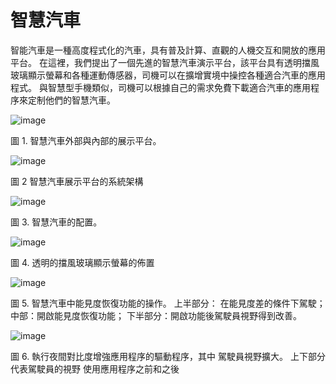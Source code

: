 # 智慧汽車
智能汽車是一種高度程式化的汽車，具有普及計算、直觀的人機交互和開放的應用平台。 在這裡，我們提出了一個先進的智慧汽車演示平台，該平台具有透明擋風玻璃顯示螢幕和各種運動傳感器，司機可以在擴增實境中操控各種適合汽車的應用程式。 與智慧型手機類似，司機可以根據自己的需求免費下載適合汽車的應用程序來定制他們的智慧汽車。 



![image](https://github.com/smartCarLab/smartCar/blob/master/image/image1.png?raw=true)

圖 1. 智慧汽車外部與內部的展示平台。

![image](https://github.com/smartCarLab/smartCar/blob/master/image/image2.png?raw=true)

圖 2 智慧汽車展示平台的系統架構

![image](https://github.com/smartCarLab/smartCar/blob/master/image/image3.png?raw=true)

圖 3. 智慧汽車的配置。

![image](https://github.com/smartCarLab/smartCar/blob/master/image/image4.png?raw=true)

圖 4. 透明的擋風玻璃顯示螢幕的佈置

![image](https://github.com/smartCarLab/smartCar/blob/master/image/image5.png?raw=true)

圖 5. 智慧汽車中能見度恢復功能的操作。 上半部分：
在能見度差的條件下駕駛； 中部：開啟能見度恢復功能；
下半部分：開啟功能後駕駛員視野得到改善。

![image](https://github.com/smartCarLab/smartCar/blob/master/image/image6.png?raw=true)

圖 6. 執行夜間對比度增強應用程序的驅動程序，其中
駕駛員視野擴大。 上下部分代表駕駛員的視野
使用應用程序之前和之後